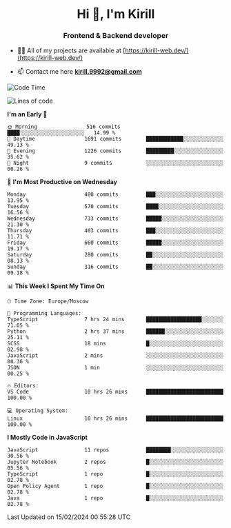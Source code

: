 <h1 align="center">Hi 👋, I'm Kirill</h1>
<h3 align="center">Frontend & Backend developer</h3>

- 👨‍💻 All of my projects are available at [https://kirill-web.dev/](https://kirill-web.dev/)

- 📫 Contact me here **kirill.9992@gmail.com**











<!--START_SECTION:waka-->
![Code Time](http://img.shields.io/badge/Code%20Time-1%2C655%20hrs%2014%20mins-blue)

![Lines of code](https://img.shields.io/badge/From%20Hello%20World%20I%27ve%20Written-4.2%20million%20lines%20of%20code-blue)

**I'm an Early 🐤** 

```text
🌞 Morning                516 commits         ████░░░░░░░░░░░░░░░░░░░░░   14.99 % 
🌆 Daytime                1691 commits        ████████████░░░░░░░░░░░░░   49.13 % 
🌃 Evening                1226 commits        █████████░░░░░░░░░░░░░░░░   35.62 % 
🌙 Night                  9 commits           ░░░░░░░░░░░░░░░░░░░░░░░░░   00.26 % 
```
📅 **I'm Most Productive on Wednesday** 

```text
Monday                   480 commits         ███░░░░░░░░░░░░░░░░░░░░░░   13.95 % 
Tuesday                  570 commits         ████░░░░░░░░░░░░░░░░░░░░░   16.56 % 
Wednesday                733 commits         █████░░░░░░░░░░░░░░░░░░░░   21.30 % 
Thursday                 403 commits         ███░░░░░░░░░░░░░░░░░░░░░░   11.71 % 
Friday                   660 commits         █████░░░░░░░░░░░░░░░░░░░░   19.17 % 
Saturday                 280 commits         ██░░░░░░░░░░░░░░░░░░░░░░░   08.13 % 
Sunday                   316 commits         ██░░░░░░░░░░░░░░░░░░░░░░░   09.18 % 
```


📊 **This Week I Spent My Time On** 

```text
🕑︎ Time Zone: Europe/Moscow

💬 Programming Languages: 
TypeScript               7 hrs 24 mins       ██████████████████░░░░░░░   71.05 % 
Python                   2 hrs 37 mins       ██████░░░░░░░░░░░░░░░░░░░   25.11 % 
SCSS                     18 mins             █░░░░░░░░░░░░░░░░░░░░░░░░   02.98 % 
JavaScript               2 mins              ░░░░░░░░░░░░░░░░░░░░░░░░░   00.36 % 
JSON                     1 min               ░░░░░░░░░░░░░░░░░░░░░░░░░   00.25 % 

🔥 Editors: 
VS Code                  10 hrs 26 mins      █████████████████████████   100.00 % 

💻 Operating System: 
Linux                    10 hrs 26 mins      █████████████████████████   100.00 % 
```

**I Mostly Code in JavaScript** 

```text
JavaScript               11 repos            ████████░░░░░░░░░░░░░░░░░   30.56 % 
Jupyter Notebook         2 repos             █░░░░░░░░░░░░░░░░░░░░░░░░   05.56 % 
TypeScript               1 repo              █░░░░░░░░░░░░░░░░░░░░░░░░   02.78 % 
Open Policy Agent        1 repo              █░░░░░░░░░░░░░░░░░░░░░░░░   02.78 % 
Java                     1 repo              █░░░░░░░░░░░░░░░░░░░░░░░░   02.78 % 
```




 Last Updated on 15/02/2024 00:55:28 UTC
<!--END_SECTION:waka-->
